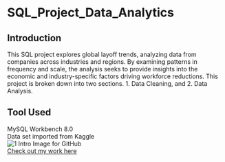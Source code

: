 # SQL_Project_Data_Analytics
 
## Introduction
This SQL project explores global layoff trends, analyzing data from companies across industries and regions. 
By examining patterns in frequency and scale, the analysis seeks to provide insights into the economic and industry-specific factors driving workforce reductions. This project is broken down into two sections. 1. Data Cleaning, and 2. Data Analysis.  
## Tool Used  
MySQL Workbench 8.0  
Data set imported from Kaggle  
![1 Intro Image for GitHub](https://github.com/user-attachments/assets/00612d05-bd16-4dbc-ad4b-fbce3b474675)  
[Check out my work here](https://github.com/Mnord444/SQL_Project_Data_Analytics/tree/main/Data%20Cleaning%20Project)

